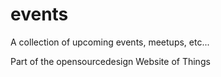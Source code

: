 # events
A collection of upcoming events, meetups, etc...

Part of the opensourcedesign Website of Things
